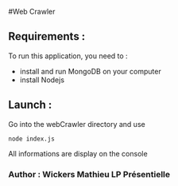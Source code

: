 #Web Crawler

## Requirements :
To run this application, you need to :
+ install and run MongoDB on your computer
+ install Nodejs

## Launch :
Go into the webCrawler directory and use

    node index.js

All informations are display on the console

### Author : Wickers Mathieu LP Présentielle